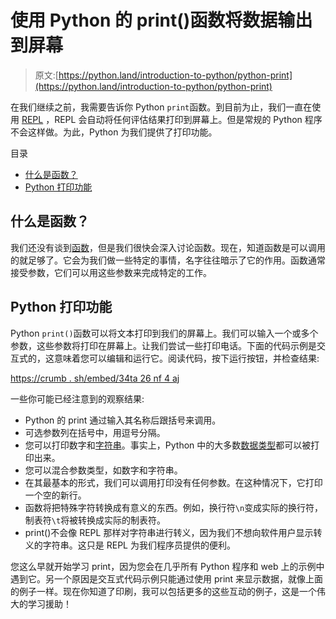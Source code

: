 # 使用 Python 的 print()函数将数据输出到屏幕

> 原文:[https://python.land/introduction-to-python/python-print](https://python.land/introduction-to-python/python-print)

在我们继续之前，我需要告诉你 Python `print`函数。到目前为止，我们一直在使用 [REPL](https://python.land/introduction-to-python/the-repl) ，REPL 会自动将任何评估结果打印到屏幕上。但是常规的 Python 程序不会这样做。为此，Python 为我们提供了打印功能。

目录



*   [什么是函数？](#What_is_a_function "What is a function?")
*   [Python 打印功能](#The_Python_print_function "The Python print function")



## 什么是函数？

我们还没有谈到[函数](https://python.land/introduction-to-python/functions)，但是我们很快会深入讨论函数。现在，知道函数是可以调用的就足够了。它会为我们做一些特定的事情，名字往往暗示了它的作用。函数通常接受参数，它们可以用这些参数来完成特定的工作。

## Python 打印功能

Python `print()`函数可以将文本打印到我们的屏幕上。我们可以输入一个或多个参数，这些参数将打印在屏幕上。让我们尝试一些打印电话。下面的代码示例是交互式的，这意味着您可以编辑和运行它。阅读代码，按下运行按钮，并检查结果:

[https://crumb . sh/embed/34ta 26 nf 4 aj](https://crumb.sh/embed/34ta26nf4AJ)

一些你可能已经注意到的观察结果:

*   Python 的 print 通过输入其名称后跟括号来调用。
*   可选参数列在括号中，用逗号分隔。
*   您可以打印数字和[字符串](https://python.land/introduction-to-python/strings)。事实上，Python 中的大多数[数据类型](https://python.land/python-data-types)都可以被打印出来。
*   您可以混合参数类型，如数字和字符串。
*   在其最基本的形式，我们可以调用打印没有任何参数。在这种情况下，它打印一个空的新行。
*   函数将把特殊字符转换成有意义的东西。例如，换行符`\n`变成实际的换行符，制表符`\t`将被转换成实际的制表符。
*   print()不会像 REPL 那样对字符串进行转义，因为我们不想向软件用户显示转义的字符串。这只是 REPL 为我们程序员提供的便利。

您这么早就开始学习 print，因为您会在几乎所有 Python 程序和 web 上的示例中遇到它。另一个原因是交互式代码示例只能通过使用 print 来显示数据，就像上面的例子一样。现在你知道了印刷，我可以包括更多的这些互动的例子，这是一个伟大的学习援助！